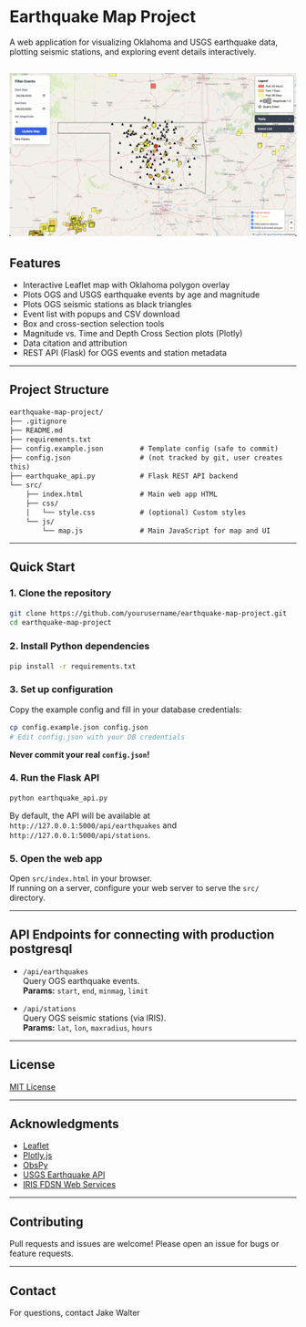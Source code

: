# Earthquake Map Project

A web application for visualizing Oklahoma and USGS earthquake data, plotting seismic stations, and exploring event details interactively.

![Screenshot of earthquake website](earthquake_map_screenshot.png)
---

## Features

- Interactive Leaflet map with Oklahoma polygon overlay
- Plots OGS and USGS earthquake events by age and magnitude
- Plots OGS seismic stations as black triangles
- Event list with popups and CSV download
- Box and cross-section selection tools
- Magnitude vs. Time and Depth Cross Section plots (Plotly)
- Data citation and attribution
- REST API (Flask) for OGS events and station metadata

---

## Project Structure

```
earthquake-map-project/
├── .gitignore
├── README.md
├── requirements.txt
├── config.example.json         # Template config (safe to commit)
├── config.json                 # (not tracked by git, user creates this)
├── earthquake_api.py           # Flask REST API backend
└── src/
    ├── index.html              # Main web app HTML
    ├── css/
    │   └── style.css           # (optional) Custom styles
    └── js/
        └── map.js              # Main JavaScript for map and UI
```

---

## Quick Start

### 1. Clone the repository

```bash
git clone https://github.com/yourusername/earthquake-map-project.git
cd earthquake-map-project
```

### 2. Install Python dependencies

```bash
pip install -r requirements.txt
```

### 3. Set up configuration

Copy the example config and fill in your database credentials:

```bash
cp config.example.json config.json
# Edit config.json with your DB credentials
```

**Never commit your real `config.json`!**

### 4. Run the Flask API

```bash
python earthquake_api.py
```

By default, the API will be available at `http://127.0.0.1:5000/api/earthquakes` and `http://127.0.0.1:5000/api/stations`.

### 5. Open the web app

Open `src/index.html` in your browser.  
If running on a server, configure your web server to serve the `src/` directory.


---

## API Endpoints for connecting with production postgresql

- `/api/earthquakes`  
  Query OGS earthquake events.  
  **Params:** `start`, `end`, `minmag`, `limit`

- `/api/stations`  
  Query OGS seismic stations (via IRIS).  
  **Params:** `lat`, `lon`, `maxradius`, `hours`

---

## License

[MIT License](LICENSE)

---

## Acknowledgments

- [Leaflet](https://leafletjs.com/)
- [Plotly.js](https://plotly.com/javascript/)
- [ObsPy](https://docs.obspy.org/)
- [USGS Earthquake API](https://earthquake.usgs.gov/fdsnws/event/1/)
- [IRIS FDSN Web Services](https://service.iris.edu/)

---

## Contributing

Pull requests and issues are welcome! Please open an issue for bugs or feature requests.

---

## Contact

For questions, contact Jake Walter
